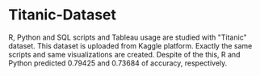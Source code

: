 # Titanic-Dataset
R, Python and SQL scripts and Tableau usage are studied with "Titanic" dataset. This dataset is uploaded from Kaggle platform. Exactly the same scripts and same visualizations are created. Despite of the this, R and Python predicted 0.79425 and 0.73684 of accuracy, respectively.
